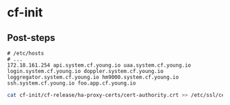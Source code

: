 # cf-init


## Post-steps

```/etc/hosts
# /etc/hosts
# ...
172.18.161.254 api.system.cf.young.io uaa.system.cf.young.io login.system.cf.young.io doppler.system.cf.young.io loggregator.system.cf.young.io hm9000.system.cf.young.io ssh.system.cf.young.io foo.app.cf.young.io
```

```bash
cat cf-init/cf-release/ha-proxy-certs/cert-authority.crt >> /etc/ssl/certs/ca-certificates.crt
```
